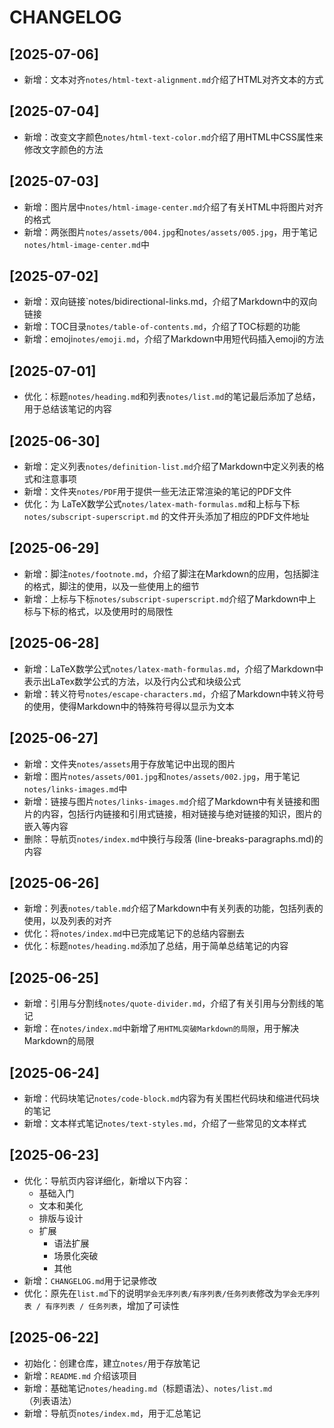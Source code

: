 # CHANGELOG

## [2025-07-06]
- 新增：文本对齐`notes/html-text-alignment.md`介绍了HTML对齐文本的方式

## [2025-07-04]
- 新增：改变文字颜色`notes/html-text-color.md`介绍了用HTML中CSS属性来修改文字颜色的方法

## [2025-07-03]
- 新增：图片居中`notes/html-image-center.md`介绍了有关HTML中将图片对齐的格式
- 新增：两张图片`notes/assets/004.jpg`和`notes/assets/005.jpg`，用于笔记`notes/html-image-center.md`中

## [2025-07-02]
- 新增：双向链接`notes/bidirectional-links.md，介绍了Markdown中的双向链接
- 新增：TOC目录`notes/table-of-contents.md`，介绍了TOC标题的功能
- 新增：emoji`notes/emoji.md`，介绍了Markdown中用短代码插入emoji的方法

## [2025-07-01]
- 优化：标题`notes/heading.md`和列表`notes/list.md`的笔记最后添加了总结，用于总结该笔记的内容

## [2025-06-30]
- 新增：定义列表`notes/definition-list.md`介绍了Markdown中定义列表的格式和注意事项
- 新增：文件夹`notes/PDF`用于提供一些无法正常渲染的笔记的PDF文件
- 优化：为 LaTeX数学公式`notes/latex-math-formulas.md`和上标与下标`notes/subscript-superscript.md` 的文件开头添加了相应的PDF文件地址

## [2025-06-29]
- 新增：脚注`notes/footnote.md`，介绍了脚注在Markdown的应用，包括脚注的格式，脚注的使用，以及一些使用上的细节
- 新增：上标与下标`notes/subscript-superscript.md`介绍了Markdown中上标与下标的格式，以及使用时的局限性

## [2025-06-28]
- 新增：LaTeX数学公式`notes/latex-math-formulas.md`，介绍了Markdown中表示出LaTex数学公式的方法，以及行内公式和块级公式
- 新增：转义符号`notes/escape-characters.md`，介绍了Markdown中转义符号的使用，使得Markdown中的特殊符号得以显示为文本

## [2025-06-27]
- 新增：文件夹`notes/assets`用于存放笔记中出现的图片
- 新增：图片`notes/assets/001.jpg`和`notes/assets/002.jpg`，用于笔记`notes/links-images.md`中
- 新增：链接与图片`notes/links-images.md`介绍了Markdown中有关链接和图片的内容，包括行内链接和引用式链接，相对链接与绝对链接的知识，图片的嵌入等内容
- 删除：导航页`notes/index.md`中换行与段落 (line-breaks-paragraphs.md)的内容

## [2025-06-26]
- 新增：列表`notes/table.md`介绍了Markdown中有关列表的功能，包括列表的使用，以及列表的对齐
- 优化：将`notes/index.md`中已完成笔记下的总结内容删去
- 优化：标题`notes/heading.md`添加了总结，用于简单总结笔记的内容

## [2025-06-25]
- 新增：引用与分割线`notes/quote-divider.md`，介绍了有关引用与分割线的笔记
- 新增：在`notes/index.md`中新增了`用HTML突破Markdown的局限`，用于解决Markdown的局限

## [2025-06-24]
- 新增：代码块笔记`notes/code-block.md`内容为有关围栏代码块和缩进代码块的笔记
- 新增：文本样式笔记`notes/text-styles.md`，介绍了一些常见的文本样式

## [2025-06-23]
- 优化：导航页内容详细化，新增以下内容：
  - 基础入门
  - 文本和美化
  - 排版与设计
  - 扩展
    - 语法扩展
    - 场景化突破
    - 其他
- 新增：`CHANGELOG.md`用于记录修改
- 优化：原先在`list.md`下的说明`学会无序列表/有序列表/任务列表`修改为`学会无序列表 / 有序列表 / 任务列表`，增加了可读性

## [2025-06-22]
- 初始化：创建仓库，建立`notes/`用于存放笔记
- 新增：`README.md` 介绍该项目
- 新增：基础笔记`notes/heading.md`（标题语法）、`notes/list.md`（列表语法）
- 新增：导航页`notes/index.md`，用于汇总笔记
